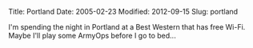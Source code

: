 Title: Portland
Date: 2005-02-23
Modified: 2012-09-15
Slug: portland

I'm spending the night in Portland at a Best Western that has free Wi-Fi. Maybe I'll play some ArmyOps before I go to bed...
